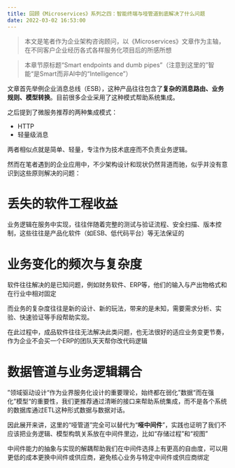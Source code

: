 ```yaml
---
title: 回顾《Microservices》系列之四：智能终端与哑管道到底解决了什么问题
date: 2022-03-02 16:53:00
---
```


> 本文是笔者作为企业架构咨询顾问，以《Microservices》文章作为主轴，在不同客户企业经历各式各样服务化项目后的所感所想

> 本章节原标题“Smart endpoints and dumb pipes”（注意到这里的”智能“是Smart而非AI中的“Intelligence”）

文章首先举例企业消息总线（ESB），这种产品往往包含了**复杂的消息路由、业务规则、模型转换**。目前很多企业采用了这种模式帮助系统集成。

之后提到了微服务推荐的两种集成模式：

-   HTTP
-   轻量级消息

两者相似点就是简单、轻量，专注作为技术底座而不负责业务逻辑。

然而在笔者遇到的企业应用中，不少架构设计和现状仍然背道而驰，似乎并没有意识到这些原则解决的问题：

# 丢失的软件工程收益

业务逻辑在服务中实现，往往伴随着完整的测试与验证流程、安全扫描、版本控制，这些往往是产品化软件（如ESB、低代码平台）等无法保证的

# 业务变化的频次与复杂度

软件往往解决的是已知问题，例如财务软件、ERP等，他们的输入与产出物格式和在行业中相对固定

而业务的复杂度往往是新的设计、新的玩法，带来的是未知，需要需求分析、实验、快速验证等手段帮助实现。

在此过程中，成品软件往往无法解决此类问题，也无法很好的适应业务变更节奏，作为企业不会买一个ERP的团队天天帮你改代码逻辑

# 数据管道与业务逻辑耦合

”领域驱动设计“作为业界服务化设计的重要理论，始终都在弱化”数据“而在强化”模型“的重要性，我们更推荐通过清晰的接口来帮助系统集成，而不是各个系统的数据库通过ETL这种形式数据与数据对话。

因此展开来讲，这里的“哑管道”完全可以替代为“**哑中间件**”，实践也证明了我们不应该把业务逻辑、模型构筑关系放在中间件里边，比如“存储过程”和“视图”

中间件能力的抽象与实现的解耦帮助我们在中间件选择上有更高的自由度，可以用更低的成本更换中间件或供应商，避免核心业务与特定中间件或供应商绑定
